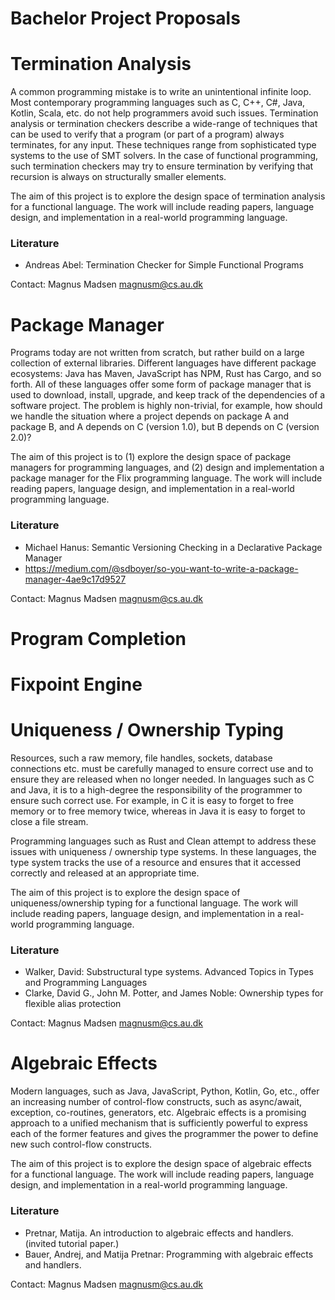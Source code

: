 # Bachelor Project Proposals

# Termination Analysis
A common programming mistake is to write an unintentional infinite loop. 
Most contemporary programming languages such as C, C++, C#, Java, Kotlin, Scala, etc. do not help programmers avoid such issues.
Termination analysis or termination checkers describe a wide-range of techniques that can be used to verify that a program 
(or part of a program) always terminates, for any input. These techniques range from sophisticated type systems to the use of
SMT solvers. In the case of functional programming, such termination checkers may try to ensure termination by verifying that recursion is always on structurally smaller elements. 

The aim of this project is to explore the design space of termination analysis for a functional language.
The work will include reading papers, language design, and implementation in a real-world programming language.

### Literature
- Andreas Abel: Termination Checker for Simple Functional Programs

Contact: Magnus Madsen <magnusm@cs.au.dk>



# Package Manager
Programs today are not written from scratch, but rather build on a large collection of external libraries.
Different languages have different package ecosystems: Java has Maven, JavaScript has NPM, Rust has Cargo, and so forth.
All of these languages offer some form of package manager that is used to download, install, upgrade, and keep track
of the dependencies of a software project. The problem is highly non-trivial, for example, how should we handle the 
situation where a project depends on package A and package B, and A depends on C (version 1.0), but B depends on C
(version 2.0)?

The aim of this project is to (1) explore the design space of package managers for programming languages, and
(2) design and implementation a package manager for the Flix programming language. 
The work will include reading papers, language design, and implementation in a real-world programming language.

### Literature
- Michael Hanus: Semantic Versioning Checking in a Declarative Package Manager
- https://medium.com/@sdboyer/so-you-want-to-write-a-package-manager-4ae9c17d9527 

Contact: Magnus Madsen <magnusm@cs.au.dk>

# Program Completion




# Fixpoint Engine






# Uniqueness / Ownership Typing 
Resources, such a raw memory, file handles, sockets, database connections etc. must be carefully managed to ensure 
correct use and to ensure they are released when no longer needed. In languages such as C and Java, it is to
a high-degree the responsibility of the programmer to ensure such correct use. For example, in C it is easy to forget
to free memory or to free memory twice, whereas in Java it is easy to forget to close a file stream.

Programming languages such as Rust and Clean attempt to address these issues with uniqueness / ownership type systems.
In these languages, the type system tracks the use of a resource and ensures that it accessed correctly and released
at an appropriate time. 

The aim of this project is to explore the design space of uniqueness/ownership typing for a functional language.
The work will include reading papers, language design, and implementation in a real-world programming language.

### Literature
- Walker, David: Substructural type systems. Advanced Topics in Types and Programming Languages
- Clarke, David G., John M. Potter, and James Noble: Ownership types for flexible alias protection

Contact: Magnus Madsen <magnusm@cs.au.dk>





# Algebraic Effects
Modern languages, such as Java, JavaScript, Python, Kotlin, Go, etc., offer an increasing number of control-flow constructs,
such as async/await, exception, co-routines, generators, etc. Algebraic effects is a promising approach to a unified mechanism 
that is sufficiently powerful to express each of the former features and gives the programmer the power to define new such
control-flow constructs.

The aim of this project is to explore the design space of algebraic effects for a functional language.
The work will include reading papers, language design, and implementation in a real-world programming language.

### Literature
- Pretnar, Matija. An introduction to algebraic effects and handlers. (invited tutorial paper.)
- Bauer, Andrej, and Matija Pretnar: Programming with algebraic effects and handlers.

Contact: Magnus Madsen <magnusm@cs.au.dk>


